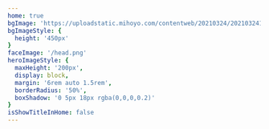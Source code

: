 ```yaml
---
home: true
bgImage: 'https://uploadstatic.mihoyo.com/contentweb/20210324/2021032415584151925.png'
bgImageStyle: {
  height: '450px'
}
faceImage: '/head.png'
heroImageStyle: {
  maxHeight: '200px',
  display: block,
  margin: '6rem auto 1.5rem',
  borderRadius: '50%',
  boxShadow: '0 5px 18px rgba(0,0,0,0.2)'
}
isShowTitleInHome: false
---
```

